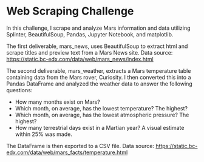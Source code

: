 # Web Scraping Challenge
In this challenge, I scrape and analyze Mars information and data utilizing Splinter, BeautifulSoup, Pandas, Jupyter Notebook, and matplotlib.

The first deliverable, mars_news, uses BeautifulSoup to extract html and scrape titles and preview text from a Mars News site. Data source: https://static.bc-edx.com/data/web/mars_news/index.html

The second deliverable, mars_weather, extracts a Mars temperature table containing data from the Mars rover, Curiosity. I then converted this into a Pandas DataFrame and analyzed the weather data to answer the following questions:
- How many months exist on Mars?
- Which month, on average, has the lowest temperature? The highest?
- Which month, on average, has the lowest atmospheric pressure? The highest?
- How many terrestrial days exist in a Martian year? A visual estimate within 25% was made.

The DataFrame is then exported to a CSV file. 
Data source: https://static.bc-edx.com/data/web/mars_facts/temperature.html
